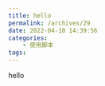 ```yaml
---
title: hello
permalink: /archives/29
date: 2022-04-10 14:39:56
categories:
    - 使用脚本
tags:
---
```


hello
